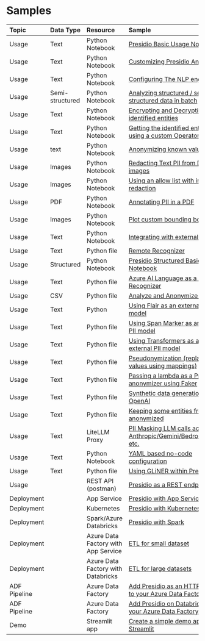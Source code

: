 # Samples

| Topic       |     Data Type     |Resource                                  | Sample                                                                                                                                          |
| :---------- |:--------------------------------------| :---------------------------------| :---------------------------------------------------------------------------------------------------------------------------------------------- |
| Usage | Text      | Python Notebook                        | [Presidio Basic Usage Notebook](python/presidio_notebook.ipynb)  |
| Usage | Text       | Python Notebook                       | [Customizing Presidio Analyzer](python/customizing_presidio_analyzer.ipynb) |
| Usage | Text       | Python Notebook                       | [Configuring The NLP engine](python/ner_model_configuration.ipynb) |
| Usage | Semi-structured       | Python Notebook            | [Analyzing structured / semi-structured data in batch](python/batch_processing.ipynb)|
| Usage | Text       | Python Notebook                       | [Encrypting and Decrypting identified entities](python/encrypt_decrypt.ipynb)|
| Usage | Text       | Python Notebook                       | [Getting the identified entity value using a custom Operator](python/getting_entity_values.ipynb)|
| Usage | text       | Python Notebook                       | [Anonymizing known values](python/Anonymizing%20known%20values.ipynb)
| Usage | Images       | Python Notebook                     | [Redacting Text PII from DICOM images](python/example_dicom_image_redactor.ipynb)
| Usage | Images        | Python Notebook                    | [Using an allow list with image redaction](python/image_redaction_allow_list_approach.ipynb)
| Usage | PDF   | Python Notebook                            | [Annotating PII in a PDF](python/example_pdf_annotation.ipynb)
| Usage | Images     | Python Notebook                       | [Plot custom bounding boxes](python/plot_custom_bboxes.ipynb)
| Usage | Text     | Python Notebook                         | [Integrating with external services](python/integrating_with_external_services.ipynb) |
| Usage | Text       | Python file                           | [Remote Recognizer](python/example_remote_recognizer.py) |
| Usage | Structured     | Python Notebook                   | [Presidio Structured Basic Usage Notebook](python/example_structured.ipynb) |
| Usage | Text      | Python file                            | [Azure AI Language as a Remote Recognizer](python/text_analytics/index.md)  |
| Usage | CSV       | Python file                            | [Analyze and Anonymize CSV file](https://github.com/microsoft/presidio/blob/main/docs/samples/python/process_csv_file.py) |
| Usage | Text      | Python                                 | [Using Flair as an external PII model](https://github.com/microsoft/presidio/blob/main/docs/samples/python/flair_recognizer.py)|
| Usage | Text      | Python file                            | [Using Span Marker as an external PII model](https://github.com/microsoft/presidio/blob/main/docs/samples/python/span_marker_recognizer.py)|
| Usage | Text      | Python file                            | [Using Transformers as an external PII model](python/transformers_recognizer/index.md)|
| Usage | Text      | Python file                            | [Pseudonymization (replace PII values using mappings)](python/pseudonymization.ipynb)|
| Usage | Text      | Python file                            | [Passing a lambda as a Presidio anonymizer using Faker](python/example_custom_lambda_anonymizer.py)|
| Usage | Text      | Python file                            | [Synthetic data generation with OpenAI](python/synth_data_with_openai.ipynb)|
| Usage | Text      | Python file                            | [Keeping some entities from being anonymized](python/keep_entities.ipynb)|
| Usage | Text     | LiteLLM Proxy                           | [PII Masking LLM calls across Anthropic/Gemini/Bedrock/Azure, etc.](docker/litellm.md)|
| Usage | Text     | Python Notebook                         | [YAML based no-code configuration](python/no_code_config.ipynb) |
| Usage | Text     | Python file                             | [Using GLiNER within Presidio](gliner.md) |
| Usage      | | REST API (postman)                          | [Presidio as a REST endpoint](docker/index.md)|
| Deployment | | App Service                                 | [Presidio with App Service](deployments/app-service/index.md)|
| Deployment | | Kubernetes                                  | [Presidio with Kubernetes](deployments/k8s/index.md)|
| Deployment | | Spark/Azure Databricks                      | [Presidio with Spark](deployments/spark/index.md)|
| Deployment | | Azure Data Factory with App Service         | [ETL for small dataset](deployments/data-factory/presidio-data-factory.md#option-1-presidio-as-an-http-rest-endpoint) |
| Deployment | | Azure Data Factory with Databricks          | [ETL for large datasets](deployments/data-factory/presidio-data-factory.md#option-2-presidio-on-azure-databricks) |
| ADF Pipeline | | Azure Data Factory                        | [Add Presidio as an HTTP service to your Azure Data Factory](deployments/data-factory/presidio-data-factory-template-gallery-http.md) |
| ADF Pipeline | | Azure Data Factory                        | [Add Presidio on Databricks to your Azure Data Factory](deployments/data-factory/presidio-data-factory-template-gallery-databricks.md) |
| Demo |  | Streamlit app                                    | [Create a simple demo app using Streamlit](python/streamlit/index.md)
